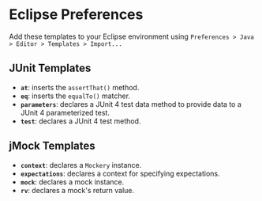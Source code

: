 Eclipse Preferences
===================

Add these templates to your Eclipse environment using
`Preferences > Java > Editor > Templates > Import...`

JUnit Templates
---------------

* __`at`__: inserts the `assertThat()` method.
* __`eq`__: inserts the `equalTo()` matcher.
* __`parameters`__: declares a JUnit 4 test data method to provide data to a JUnit 4 parameterized test.
* __`test`__: declares a JUnit 4 test method.

jMock Templates
---------------
 
* __`context`__: declares a `Mockery` instance.
* __`expectations`__: declares a context for specifying expectations.
* __`mock`__: declares a mock instance.
* __`rv`__: declares a mock's return value.
